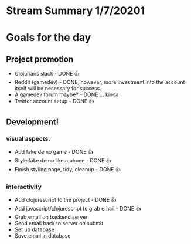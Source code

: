 # Stream Summary 1/7/20201

# Goals for the day
## Project promotion

- Clojurians slack - DONE 👍
- Reddit (gamedev) - DONE, however, more investment into the account itself will be necessary for success.
- A gamedev forum maybe? - DONE ... kinda
- Twitter account setup - DONE 👍

## Development!

### visual aspects:
- Add fake demo game - DONE 👍 
- Style fake demo like a phone - DONE 👍
- Finish styling page, tidy, cleanup - DONE  👍

### interactivity
- Add clojurescript to the project - DONE 👍
- Add javascript/clojurescript to grab email - DONE 👍
- Grab email on backend server
- Send email back to server on submit
- Set up database
- Save email in database
